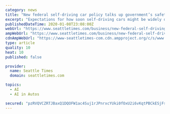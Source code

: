 ```yaml
---
category: news
title: "New federal self-driving car policy talks up government’s safety role but leaves industry in charge"
excerpt: "Expectations for how soon self-driving cars might be widely deployed have cooled, especially after the Uber crash. The NTSB investigation revealed that the company’s system didn’t consider ..."
publishedDateTime: 2020-01-08T23:08:00Z
webUrl: "https://www.seattletimes.com/business/new-federal-self-driving-car-policy-talks-up-governments-safety-role-but-leaves-industry-in-charge/"
ampWebUrl: "https://www.seattletimes.com/business/new-federal-self-driving-car-policy-talks-up-governments-safety-role-but-leaves-industry-in-charge/?amp=1"
cdnAmpWebUrl: "https://www-seattletimes-com.cdn.ampproject.org/c/s/www.seattletimes.com/business/new-federal-self-driving-car-policy-talks-up-governments-safety-role-but-leaves-industry-in-charge/?amp=1"
type: article
quality: 10
heat: 10
published: false

provider:
  name: Seattle Times
  domain: seattletimes.com

topics:
  - AI
  - AI in Autos

secured: "pzRVQVCZRTJBaxQ1DQOFW1ac4Suj1rJPnrxcYUki0fOxU2i6vKqtPBCkESjFsq4tNUgynsx/zYl1mAeJvU8nhRVmOlgCpu3sF5ENncI+LiFBB+dtt05T7blRywqHJSpqLGGiJrIeIy8qQDC0gTp6DiFz/ym1gE9dcueLi+3whNUU9HOt64JCBLw2MGe81i+Y3D19YWnvaV+X2l3k8mLquEJ6qtjOWieSRmFDFgYj1bwjLchNW2BF0JVqCr/5YYsCF2xFHqOq2AmmimtaSoAk3Hba9IXS8pY2vUwqY7SwwJKsTMes9XZ+Kh8Xh+BYK+WO;p4PTk8Vc7UV4s00cpqUMYQ=="
---
```


